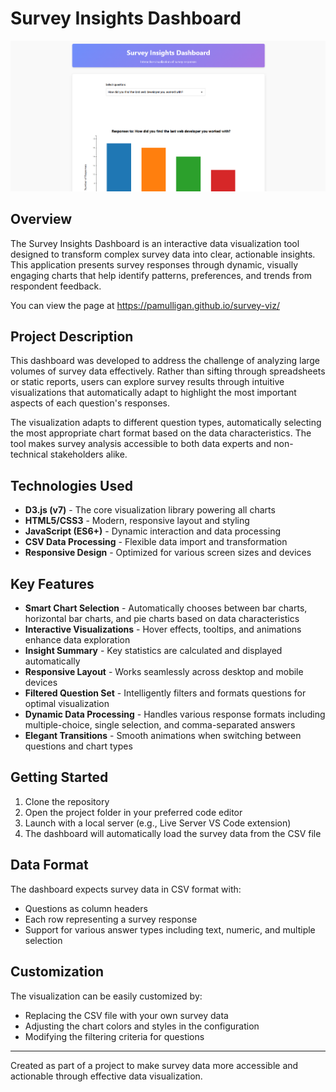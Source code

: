 # Survey Insights Dashboard

![Survey Insights Dashboard](assets/dashboard-preview.png)

## Overview

The Survey Insights Dashboard is an interactive data visualization tool designed to transform complex survey data into clear, actionable insights. This application presents survey responses through dynamic, visually engaging charts that help identify patterns, preferences, and trends from respondent feedback.

You can view the page at https://pamulligan.github.io/survey-viz/

## Project Description

This dashboard was developed to address the challenge of analyzing large volumes of survey data effectively. Rather than sifting through spreadsheets or static reports, users can explore survey results through intuitive visualizations that automatically adapt to highlight the most important aspects of each question's responses.

The visualization adapts to different question types, automatically selecting the most appropriate chart format based on the data characteristics. The tool makes survey analysis accessible to both data experts and non-technical stakeholders alike.

## Technologies Used

- **D3.js (v7)** - The core visualization library powering all charts
- **HTML5/CSS3** - Modern, responsive layout and styling
- **JavaScript (ES6+)** - Dynamic interaction and data processing
- **CSV Data Processing** - Flexible data import and transformation
- **Responsive Design** - Optimized for various screen sizes and devices

## Key Features

- **Smart Chart Selection** - Automatically chooses between bar charts, horizontal bar charts, and pie charts based on data characteristics
- **Interactive Visualizations** - Hover effects, tooltips, and animations enhance data exploration
- **Insight Summary** - Key statistics are calculated and displayed automatically
- **Responsive Layout** - Works seamlessly across desktop and mobile devices
- **Filtered Question Set** - Intelligently filters and formats questions for optimal visualization
- **Dynamic Data Processing** - Handles various response formats including multiple-choice, single selection, and comma-separated answers
- **Elegant Transitions** - Smooth animations when switching between questions and chart types

## Getting Started

1. Clone the repository
2. Open the project folder in your preferred code editor
3. Launch with a local server (e.g., Live Server VS Code extension)
4. The dashboard will automatically load the survey data from the CSV file

## Data Format

The dashboard expects survey data in CSV format with:
- Questions as column headers
- Each row representing a survey response
- Support for various answer types including text, numeric, and multiple selection

## Customization

The visualization can be easily customized by:
- Replacing the CSV file with your own survey data
- Adjusting the chart colors and styles in the configuration
- Modifying the filtering criteria for questions

---

Created as part of a project to make survey data more accessible and actionable through effective data visualization.

